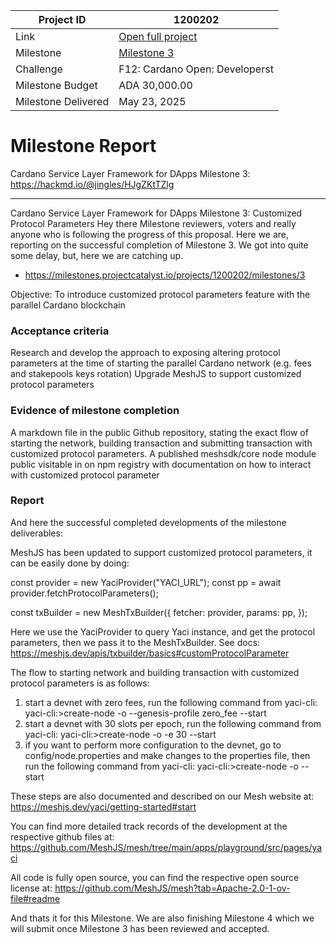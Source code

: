 |Project ID|1200202|
|-----------|-------------|
|Link|[Open full project](https://projectcatalyst.io/funds/12/f12-cardano-open-developers/sidan-or-meshjs-cardano-service-layer-framework-for-dapps)|
|Milestone|[Milestone 3](https://milestones.projectcatalyst.io/projects/1200202/milestones/3)
|Challenge|	F12: Cardano Open: Developerst|
|Milestone Budget|ADA 30,000.00|
|Milestone Delivered|		May 23, 2025 |

# Milestone Report
Cardano Service Layer Framework for DApps Milestone 3: https://hackmd.io/@jingles/HJgZKtTZlg

---

Cardano Service Layer Framework for DApps
Milestone 3: Customized Protocol Parameters
Hey there Milestone reviewers, voters and really anyone who is following the progress of this proposal. Here we are, reporting on the successful completion of Milestone 3. We got into quite some delay, but, here we are catching up.

- https://milestones.projectcatalyst.io/projects/1200202/milestones/3

Objective: To introduce customized protocol parameters feature with the parallel Cardano blockchain

### Acceptance criteria
Research and develop the approach to exposing altering protocol parameters at the time of starting the parallel Cardano network (e.g. fees and stakepools keys rotation)
Upgrade MeshJS to support customized protocol parameters

### Evidence of milestone completion
A markdown file in the public Github repository, stating the exact flow of starting the network, building transaction and submitting transaction with customized protocol parameters.
A published meshsdk/core node module public visitable in on npm registry with documentation on how to interact with customized protocol parameter

### Report
And here the successful completed developments of the milestone deliverables:

MeshJS has been updated to support customized protocol parameters, it can be easily done by doing:

const provider = new YaciProvider("YACI_URL");
const pp = await provider.fetchProtocolParameters();

const txBuilder = new MeshTxBuilder({
  fetcher: provider,
  params: pp,
});


Here we use the YaciProvider to query Yaci instance, and get the protocol parameters, then we pass it to the MeshTxBuilder. See docs: https://meshjs.dev/apis/txbuilder/basics#customProtocolParameter

The flow to starting network and building transaction with customized protocol parameters is as follows:

1. start a devnet with zero fees, run the following command from yaci-cli: yaci-cli:>create-node -o --genesis-profile zero_fee --start
2. start a devnet with 30 slots per epoch, run the following command from yaci-cli: yaci-cli:>create-node -o -e 30 --start
3. if you want to perform more configuration to the devnet, go to config/node.properties and make changes to the properties file, then run the following command from yaci-cli: yaci-cli:>create-node -o --start

These steps are also documented and described on our Mesh website at: https://meshjs.dev/yaci/getting-started#start

You can find more detailed track records of the development at the respective github files at: https://github.com/MeshJS/mesh/tree/main/apps/playground/src/pages/yaci

All code is fully open source, you can find the respective open source license at: https://github.com/MeshJS/mesh?tab=Apache-2.0-1-ov-file#readme

And thats it for this Milestone. We are also finishing Milestone 4 which we will submit once Milestone 3 has been reviewed and accepted.
